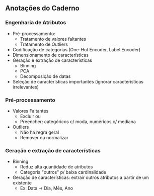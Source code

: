 ## Anotações do Caderno

### Engenharia de Atributos
- Pré-processamento:
    - Tratamento de valores faltantes
    - Tratamento de Outliers
- Codificação de categorias (One-Hot Encoder, Label Encoder)
- Dimensionamento de características
- Geração e extração de características
    - Binning
    - PCA
    - Decomposição de datas
- Seleção de características importantes (ignorar características irrelevantes)

### Pré-processamento
- Valores Faltantes
    - Excluir ou
    - Preencher: categóricos c/ moda, numéricos c/ mediana
- Outliers
    - Não há regra geral
    - Remover ou normalizar

### Geração e extração de características
- Binning
    - Reduz alta quantidade de atributos
    - Categoria "outros" p/ baixa cardinalidade
- Geração de características: extrair outros atributos a partir de um existente
    - Ex: Data -> Dia, Mês, Ano